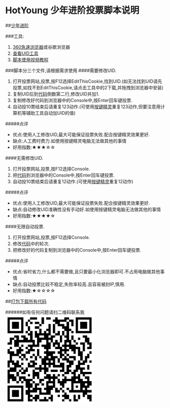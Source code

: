 # HotYoung 少年进阶投票脚本说明

##[少年进阶](http://rsbtp.fzrykj.com/Home/Index)

###工具:
 1. [360急速浏览器](http://chrome.360.cn/)或谷歌浏览器
 2. [查看UID工具](http://www.chromein.com/public/crx/fngmhnnpilhplaeedifhccceomclgfbg/chromein.com_ext_11241.crx)
 3. [脚本使用视频教程](http://share.weiyun.com/c78eb7c160c3576cb4e6368f5a4bf50c)

###脚本分三个文件,请根据需求使用
####需要修改UID.
1. 打开投票网站,投票,按F12选择EditThisCookie,找到UID.(如无法找到UID请先投票,如找不到EditThisCookie,请点击工具中的2下载,并拖拽到浏览器中安装)
2. 复制UID后到[代码](/普通投票(需修改UID))倒数第二行,修改UID并加1.
3. 复制修改好代码到浏览器中的Console中,按Enter回车键投票.
4. 自动投10票结束后请重复123动作.(可使用[按键精灵](http://chrome.360.cn/)重复123动作,但要注意用计算机等辅助工具自动加UID的值)

#####点评
 * 优点:使用人工修改UID,最大可能保证投票失败.配合按键精灵效果更好.
 * 缺点:人工费时费力.如使用按键精灵电脑无法做其他的事情
 * 好用指数:★★★☆☆

####无需修改UID.
1. 打开投票网站,投票,按F12选择Console.
2. 把[代码](普通投票(无需修改UID))到浏览器中的Console中,按Enter回车键投票.
3. 自动投10票结束后请重复12动作.(可使用[按键精灵](http://chrome.360.cn/)重复12动作)

#####点评
 * 优点:使用人工修改UID,最大可能保证投票失败.配合按键精灵效果更好.
 * 缺点:自动修改UID准确性没有手动好.如使用按键精灵电脑无法做其他的事情
 * 好用指数:★★★★☆

####无限自动投票.
1. 打开投票网站,投票,按F12选择Console.
2. 修改[代码](/无限投票)中的轮次.
2. 把修改好的代码复制到浏览器中的Console中,按Enter回车键投票.

#####点评
 * 优点:省时省力,什么都不需要做,且只要最小化浏览器即可.不占用电脑做其他事情
 * 缺点:自动投票比较不稳定,失败率较高.且容易被封IP,慎用.
 * 好用指数:★☆☆☆☆



##[打包下载所有代码](https://codeload.github.com/siyehua/HotYoung/zip/master)



######如有任何问题请扫二维码联系我
![Image](/linkMe.png)
